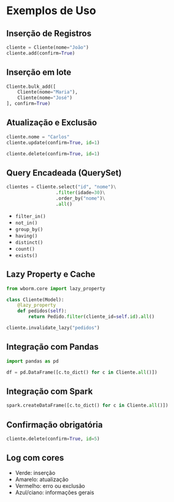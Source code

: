 # Exemplos de Uso

## Inserção de Registros

```python
cliente = Cliente(nome="João")
cliente.add(confirm=True)
```

## Inserção em lote

```python
Cliente.bulk_add([
    Cliente(nome="Maria"),
    Cliente(nome="José")
], confirm=True)
```

## Atualização e Exclusão

```python
cliente.nome = "Carlos"
cliente.update(confirm=True, id=1)

cliente.delete(confirm=True, id=1)
```

## Query Encadeada (QuerySet)

```python
clientes = Cliente.select("id", "nome")\
                  .filter(idade=30)\
                  .order_by("nome")\
                  .all()
```

- `filter_in()`
- `not_in()`
- `group_by()`
- `having()`
- `distinct()`
- `count()`
- `exists()`

## Lazy Property e Cache

```python
from wborm.core import lazy_property

class Cliente(Model):
    @lazy_property
    def pedidos(self):
        return Pedido.filter(cliente_id=self.id).all()
```

```python
cliente.invalidate_lazy("pedidos")
```

## Integração com Pandas

```python
import pandas as pd

df = pd.DataFrame([c.to_dict() for c in Cliente.all()])
```

## Integração com Spark

```python
spark.createDataFrame([c.to_dict() for c in Cliente.all()])
```

## Confirmação obrigatória

```python
cliente.delete(confirm=True, id=5)
```

## Log com cores

- Verde: inserção
- Amarelo: atualização
- Vermelho: erro ou exclusão
- Azul/ciano: informações gerais